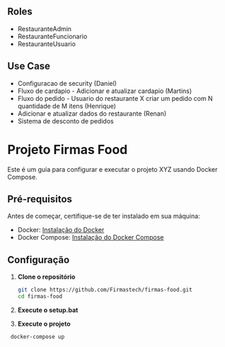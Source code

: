 ## Roles
- RestauranteAdmin
- RestauranteFuncionario
- RestauranteUsuario

## Use Case
- Configuracao de security (Daniel)
- Fluxo de cardapio - Adicionar e atualizar cardapio (Martins)
- Fluxo do pedido - Usuario do restaurante X criar um pedido com N quantidade de M itens (Henrique)
- Adicionar e atualizar dados do restaurante (Renan)
- Sistema de desconto de pedidos


# Projeto Firmas Food

Este é um guia para configurar e executar o projeto XYZ usando Docker Compose.

## Pré-requisitos

Antes de começar, certifique-se de ter instalado em sua máquina:

- Docker: [Instalação do Docker](https://docs.docker.com/get-docker/)
- Docker Compose: [Instalação do Docker Compose](https://docs.docker.com/compose/install/)

## Configuração

1. **Clone o repositório**

   ```bash
   git clone https://github.com/Firmastech/firmas-food.git
   cd firmas-food
   ```
2. **Execute o setup.bat**

3. **Execute o projeto**
```
 docker-compose up    
```
